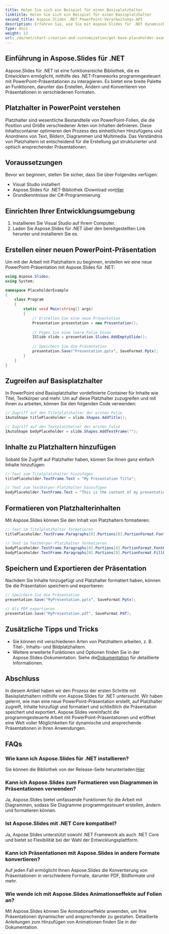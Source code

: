 ```yaml
---
title: Holen Sie sich ein Beispiel für einen Basisplatzhalter
linktitle: Holen Sie sich ein Beispiel für einen Basisplatzhalter
second_title: Aspose.Slides .NET PowerPoint-Verarbeitungs-API
description: Erfahren Sie, wie Sie mit Aspose.Slides für .NET dynamische PowerPoint-Präsentationen mit Basisplatzhaltern erstellen.
type: docs
weight: 13
url: /de/net/chart-creation-and-customization/get-base-placeholder-example/
---
```


## Einführung in Aspose.Slides für .NET

Aspose.Slides für .NET ist eine funktionsreiche Bibliothek, die es Entwicklern ermöglicht, mithilfe des .NET-Frameworks programmgesteuert mit PowerPoint-Präsentationen zu interagieren. Es bietet eine breite Palette an Funktionen, darunter das Erstellen, Ändern und Konvertieren von Präsentationen in verschiedenen Formaten.

## Platzhalter in PowerPoint verstehen

Platzhalter sind wesentliche Bestandteile von PowerPoint-Folien, die die Position und Größe verschiedener Arten von Inhalten definieren. Diese Inhaltscontainer optimieren den Prozess des einheitlichen Hinzufügens und Anordnens von Text, Bildern, Diagrammen und Multimedia. Das Verständnis von Platzhaltern ist entscheidend für die Erstellung gut strukturierter und optisch ansprechender Präsentationen.

## Voraussetzungen

Bevor wir beginnen, stellen Sie sicher, dass Sie über Folgendes verfügen:

- Visual Studio installiert
-  Aspose.Slides für .NET-Bibliothek (Download von[Hier](https://releases.aspose.com/slides/net)
- Grundkenntnisse der C#-Programmierung

## Einrichten Ihrer Entwicklungsumgebung

1. Installieren Sie Visual Studio auf Ihrem Computer.
2. Laden Sie Aspose.Slides für .NET über den bereitgestellten Link herunter und installieren Sie es.

## Erstellen einer neuen PowerPoint-Präsentation

Um mit der Arbeit mit Platzhaltern zu beginnen, erstellen wir eine neue PowerPoint-Präsentation mit Aspose.Slides für .NET:

```csharp
using Aspose.Slides;
using System;

namespace PlaceholderExample
{
    class Program
    {
        static void Main(string[] args)
        {
            // Erstellen Sie eine neue Präsentation
            Presentation presentation = new Presentation();
            
            // Fügen Sie eine leere Folie hinzu
            ISlide slide = presentation.Slides.AddEmptySlide();
            
            // Speichern Sie die Präsentation
            presentation.Save("Presentation.pptx", SaveFormat.Pptx);
        }
    }
}
```

## Zugreifen auf Basisplatzhalter

In PowerPoint sind Basisplatzhalter vordefinierte Container für Inhalte wie Titel, Textkörper und mehr. Um auf diese Platzhalter zuzugreifen und mit ihnen zu arbeiten, können Sie den folgenden Code verwenden:

```csharp
// Zugriff auf den Titelplatzhalter der ersten Folie
IAutoShape titlePlaceholder = slide.Shapes.AddTitle();

// Zugriff auf den Textplatzhalter der ersten Folie
IAutoShape bodyPlaceholder = slide.Shapes.AddTextFrame("");
```

## Inhalte zu Platzhaltern hinzufügen

Sobald Sie Zugriff auf Platzhalter haben, können Sie ihnen ganz einfach Inhalte hinzufügen:

```csharp
// Text zum Titelplatzhalter hinzufügen
titlePlaceholder.TextFrame.Text = "My Presentation Title";

// Text zum Textkörper-Platzhalter hinzufügen
bodyPlaceholder.TextFrame.Text = "This is the content of my presentation.";
```

## Formatieren von Platzhalterinhalten

Mit Aspose.Slides können Sie den Inhalt von Platzhaltern formatieren:

```csharp
// Text im Titelplatzhalter formatieren
titlePlaceholder.TextFrame.Paragraphs[0].Portions[0].PortionFormat.FontHeight = 24;

// Text im Textkörper-Platzhalter formatieren
bodyPlaceholder.TextFrame.Paragraphs[0].Portions[0].PortionFormat.FontHeight = 16;
bodyPlaceholder.TextFrame.Paragraphs[0].Portions[0].PortionFormat.FillFormat.SolidFillColor.Color = Color.Black;
```

## Speichern und Exportieren der Präsentation

Nachdem Sie Inhalte hinzugefügt und Platzhalter formatiert haben, können Sie die Präsentation speichern und exportieren:

```csharp
// Speichern Sie die Präsentation
presentation.Save("MyPresentation.pptx", SaveFormat.Pptx);

// Als PDF exportieren
presentation.Save("MyPresentation.pdf", SaveFormat.Pdf);
```

## Zusätzliche Tipps und Tricks

- Sie können mit verschiedenen Arten von Platzhaltern arbeiten, z. B. Titel-, Inhalts- und Bildplatzhaltern.
-  Weitere erweiterte Funktionen und Optionen finden Sie in der Aspose.Slides-Dokumentation. Siehe die[Dokumentation](https://reference.aspose.com/slides/net) für detaillierte Informationen.

## Abschluss

In diesem Artikel haben wir den Prozess der ersten Schritte mit Basisplatzhaltern mithilfe von Aspose.Slides für .NET untersucht. Wir haben gelernt, wie man eine neue PowerPoint-Präsentation erstellt, auf Platzhalter zugreift, Inhalte hinzufügt und formatiert und schließlich die Präsentation speichert und exportiert. Aspose.Slides vereinfacht die programmgesteuerte Arbeit mit PowerPoint-Präsentationen und eröffnet eine Welt voller Möglichkeiten für dynamische und ansprechende Präsentationen in Ihren Anwendungen.

## FAQs

### Wie kann ich Aspose.Slides für .NET installieren?

 Sie können die Bibliothek von der Release-Seite herunterladen:[Hier](https://releases.aspose.com/slides/net)

### Kann ich Aspose.Slides zum Formatieren von Diagrammen in Präsentationen verwenden?

Ja, Aspose.Slides bietet umfassende Funktionen für die Arbeit mit Diagrammen, sodass Sie Diagramme programmgesteuert erstellen, ändern und formatieren können.

### Ist Aspose.Slides mit .NET Core kompatibel?

Ja, Aspose.Slides unterstützt sowohl .NET Framework als auch .NET Core und bietet so Flexibilität bei der Wahl der Entwicklungsplattform.

### Kann ich Präsentationen mit Aspose.Slides in andere Formate konvertieren?

Auf jeden Fall ermöglicht Ihnen Aspose.Slides die Konvertierung von Präsentationen in verschiedene Formate, darunter PDF, Bildformate und mehr.

### Wie wende ich mit Aspose.Slides Animationseffekte auf Folien an?

Mit Aspose.Slides können Sie Animationseffekte anwenden, um Ihre Präsentationen dynamischer und ansprechender zu gestalten. Detaillierte Anleitungen zum Hinzufügen von Animationen finden Sie in der Dokumentation.